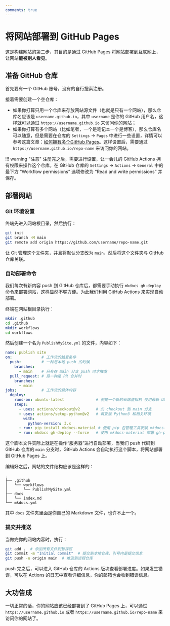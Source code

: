```yaml
---
comments: true
---
```


# 将网站部署到 GitHub Pages

这是构建网站的第二步，其目的是通过 GitHub Pages 将网站部署到互联网上，让网站**能被别人看见**。

## 准备 GitHub 仓库

首先要有一个 GitHub 账号，没有的自行搜索注册。

接着需要创建一个空仓库：

- 如果你打算只用一个仓库来存放网站源文件（也就是只有一个网站），那么仓库名应该是 `username.github.io`，其中 `username` 是你的 GitHub 用户名，这样就可以通过 `https://username.github.io` 来访问你的网站；
- 如果你打算有多个网站（比如笔者，一个是笔记本一个是博客），那么仓库名可以随意，但是需要在仓库的 `Settings` -> `Pages` 中进行一些设置，详情可以参考这篇文章：[如何拥有多个GitHub Pages](https://zhuanlan.zhihu.com/p/183977963)。这样设置后，需要通过 `https://username.github.io/repo-name` 来访问你的网站。

!!! warning "注意"
    注册完之后，需要进行设置，让一会儿的 GitHub Actions 拥有权限来操作这个仓库。在 GitHub 仓库的 `Settings` -> `Actions` -> `General` 中的最下方 “Workflow permissions” 选项修改为 “Read and write permissions” 并保存。

## 部署网站

### Git 环境设置

终端先进入网站根目录，然后执行：

```bash
git init
git branch -M main
git remote add origin https://github.com/username/repo-name.git
```

让 Git 管理这个文件夹，并且将默认分支改为 `main`，然后将这个文件夹与 GitHub 仓库关联。

### 自动部署命令

我们每次有新内容 push 到 GitHub 仓库后，都需要手动执行 `mkdocs gh-deploy` 命令来部署网站，这样显然不够方便。为此我们利用 GitHub Actions 来实现自动部署。

终端在网站根目录执行：

```bash
mkdir .github
cd .github
mkdir workflows
cd workflows
```

然后创建一个名为 `PublishMySite.yml` 的文件，内容如下：

```yaml
name: publish site
on:             # 工作流的触发条件
  push:         # 一种是本地 push 的时候
    branches:
      - main    # 只有在 main 分支 push 时才触发
  pull_request: # 另一种是 PR 合并时
    branches:
      - main
jobs:           # 工作流的具体内容
  deploy:
    runs-on: ubuntu-latest              # 创建一个新的云端虚拟机 使用最新 Ubuntu 系统
    steps:
      - uses: actions/checkout@v2       # 先 checkout 到 main 分支
      - uses: actions/setup-python@v2   # 再安装 Python3 和相关环境
        with:
          python-version: 3.x
      - run: pip install mkdocs-material # 使用 pip 包管理工具安装 mkdocs-material
      - run: mkdocs gh-deploy --force   # 使用 mkdocs-material 部署 gh-pages 分支
```

这个脚本文件实际上就是在操作“服务器”进行自动部署，当我们 push 代码到 GitHub 仓库的 `main` 分支时，GitHub Actions 会自动执行这个脚本，将网站部署到 GitHub Pages 上。

编辑好之后，网站的文件结构应该是这样的：

```plaintext
.
├── .github
│   └── workflows
│       └── PublishMySite.yml
├── docs
│   └── index.md
└── mkdocs.yml
```

其中 `docs` 文件夹里面是你自己的 Markdown 文件，也许不止一个。

### 提交并推送

当做完你的网站内容时，执行：

```bash
git add .  # 添加所有文件到暂存区
git commit -m "Initial commit"  # 提交到本地仓库，引号内是提交信息
git push -u origin main  # 推送到远程仓库
```

push 完之后，可以进入 GitHub 仓库的 Actions 版块查看部署进度。如果发生错误，可以在 Actions 的日志中查看详细信息，你的邮箱也会收到错误信息。

## 大功告成

一切正常的话，你的网站应该已经部署到了 GitHub Pages 上，可以通过 `https://username.github.io` 或者 `https://username.github.io/repo-name` 来访问你的网站了。